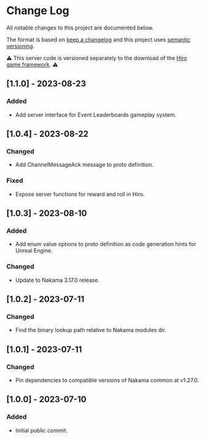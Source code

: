 # Change Log
All notable changes to this project are documented below.

The format is based on [keep a changelog](http://keepachangelog.com) and this project uses [semantic versioning](http://semver.org).

:warning: This server code is versioned separately to the download of the [Hiro game framework](https://heroiclabs.com/hiro/). :warning:

## [1.1.0] - 2023-08-23
### Added
- Add server interface for Event Leaderboards gameplay system.

## [1.0.4] - 2023-08-22
### Changed
- Add ChannelMessageAck message to proto definition.

### Fixed
- Expose server functions for reward and roll in Hiro. 

## [1.0.3] - 2023-08-10
### Added
- Add enum value options to proto definition as code generation hints for Unreal Engine.

### Changed
- Update to Nakama 3.17.0 release.

## [1.0.2] - 2023-07-11
### Changed
- Find the binary lookup path relative to Nakama modules dir.

## [1.0.1] - 2023-07-11
### Changed
- Pin dependencies to compatible versions of Nakama common at v1.27.0.

## [1.0.0] - 2023-07-10
### Added
- Initial public commit.
